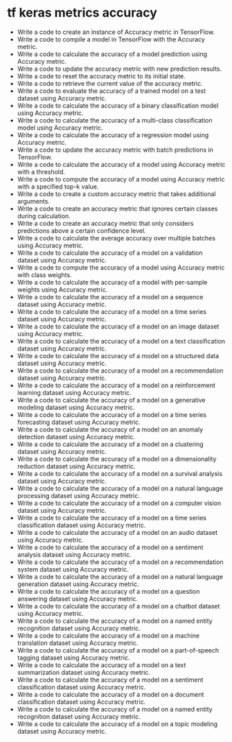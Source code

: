 # tf keras metrics accuracy

- Write a code to create an instance of Accuracy metric in TensorFlow.
- Write a code to compile a model in TensorFlow with the Accuracy metric.
- Write a code to calculate the accuracy of a model prediction using Accuracy metric.
- Write a code to update the accuracy metric with new prediction results.
- Write a code to reset the accuracy metric to its initial state.
- Write a code to retrieve the current value of the accuracy metric.
- Write a code to evaluate the accuracy of a trained model on a test dataset using Accuracy metric.
- Write a code to calculate the accuracy of a binary classification model using Accuracy metric.
- Write a code to calculate the accuracy of a multi-class classification model using Accuracy metric.
- Write a code to calculate the accuracy of a regression model using Accuracy metric.
- Write a code to update the accuracy metric with batch predictions in TensorFlow.
- Write a code to calculate the accuracy of a model using Accuracy metric with a threshold.
- Write a code to compute the accuracy of a model using Accuracy metric with a specified top-k value.
- Write a code to create a custom accuracy metric that takes additional arguments.
- Write a code to create an accuracy metric that ignores certain classes during calculation.
- Write a code to create an accuracy metric that only considers predictions above a certain confidence level.
- Write a code to calculate the average accuracy over multiple batches using Accuracy metric.
- Write a code to calculate the accuracy of a model on a validation dataset using Accuracy metric.
- Write a code to compute the accuracy of a model using Accuracy metric with class weights.
- Write a code to calculate the accuracy of a model with per-sample weights using Accuracy metric.
- Write a code to calculate the accuracy of a model on a sequence dataset using Accuracy metric.
- Write a code to calculate the accuracy of a model on a time series dataset using Accuracy metric.
- Write a code to calculate the accuracy of a model on an image dataset using Accuracy metric.
- Write a code to calculate the accuracy of a model on a text classification dataset using Accuracy metric.
- Write a code to calculate the accuracy of a model on a structured data dataset using Accuracy metric.
- Write a code to calculate the accuracy of a model on a recommendation dataset using Accuracy metric.
- Write a code to calculate the accuracy of a model on a reinforcement learning dataset using Accuracy metric.
- Write a code to calculate the accuracy of a model on a generative modeling dataset using Accuracy metric.
- Write a code to calculate the accuracy of a model on a time series forecasting dataset using Accuracy metric.
- Write a code to calculate the accuracy of a model on an anomaly detection dataset using Accuracy metric.
- Write a code to calculate the accuracy of a model on a clustering dataset using Accuracy metric.
- Write a code to calculate the accuracy of a model on a dimensionality reduction dataset using Accuracy metric.
- Write a code to calculate the accuracy of a model on a survival analysis dataset using Accuracy metric.
- Write a code to calculate the accuracy of a model on a natural language processing dataset using Accuracy metric.
- Write a code to calculate the accuracy of a model on a computer vision dataset using Accuracy metric.
- Write a code to calculate the accuracy of a model on a time series classification dataset using Accuracy metric.
- Write a code to calculate the accuracy of a model on an audio dataset using Accuracy metric.
- Write a code to calculate the accuracy of a model on a sentiment analysis dataset using Accuracy metric.
- Write a code to calculate the accuracy of a model on a recommendation system dataset using Accuracy metric.
- Write a code to calculate the accuracy of a model on a natural language generation dataset using Accuracy metric.
- Write a code to calculate the accuracy of a model on a question answering dataset using Accuracy metric.
- Write a code to calculate the accuracy of a model on a chatbot dataset using Accuracy metric.
- Write a code to calculate the accuracy of a model on a named entity recognition dataset using Accuracy metric.
- Write a code to calculate the accuracy of a model on a machine translation dataset using Accuracy metric.
- Write a code to calculate the accuracy of a model on a part-of-speech tagging dataset using Accuracy metric.
- Write a code to calculate the accuracy of a model on a text summarization dataset using Accuracy metric.
- Write a code to calculate the accuracy of a model on a sentiment classification dataset using Accuracy metric.
- Write a code to calculate the accuracy of a model on a document classification dataset using Accuracy metric.
- Write a code to calculate the accuracy of a model on a named entity recognition dataset using Accuracy metric.
- Write a code to calculate the accuracy of a model on a topic modeling dataset using Accuracy metric.